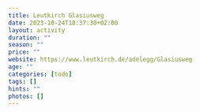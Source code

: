```yaml
---
title: Leutkirch Glasiusweg
date: 2023-10-24T18:37:30+02:00
layout: activity
duration: ""
season: ""
price: ""
website: https://www.leutkirch.de/adelegg/Glasiusweg
age: ""
categories: [todo]
tags: []
hints: ""
photos: []
---
```

